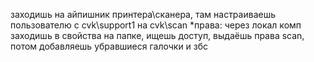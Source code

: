 заходишь на айпишник принтера\сканера, там настраиваешь пользователю с cvk\support1 на cvk\scan
*права: через локал комп заходишь в свойства на папке, ищешь доступ, выдаёшь права scan, потом  добавляешь убравшиеся галочки и збс